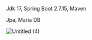 Jdk 17, Spring Boot 2.7.15, Maven

Jpa, Maria DB

![Untitled (4)](https://github.com/user-attachments/assets/72224136-cba2-4113-8841-c8c151a7f5bc)
